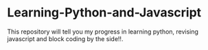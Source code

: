 # Learning-Python-and-Javascript
This repository will tell you my progress in learning python, revising javascript and block coding by the side!!.
